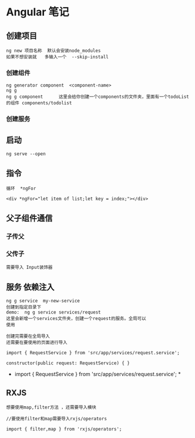 <!--
 * @Author: your name
 * @Date: 2021-08-11 17:26:58
 * @LastEditTime: 2021-10-10 17:57:13
 * @LastEditors: Please set LastEditors
 * @Description: In User Settings Edit
 * @FilePath: /ngDemo/笔记.md
-->
# Angular 笔记

## 创建项目

    ng new 项目名称  默认会安装node_modules 
    如果不想安装就   多输入一个  --skip-install

### 创建组件
    ng generator component  <component-name>
    ng g 
    ng g component      这里会给你创建一个components的文件夹，里面有一个todoList的组件 components/todolist

### 创建服务
    

## 启动

    ng serve --open

## 指令

    循环  *ngFor

    <div *ngFor="let item of list;let key = index;"></div> 

## 父子组件通信

### 子传父

### 父传子
    
    需要导入 Input装饰器
 
## 服务  依赖注入

    ng g service  my-new-service
    创建到指定目录下
    demo:  ng g service services/request
    这里会新增一个services文件夹，创建一个request的服务。全局可以
    使用

    创建完需要在全局导入
    还需要在要使用的页面进行导入

    import { RequestService } from 'src/app/services/request.service'; 

    constructor(public request: RequestService) { }
    
  * import { RequestService } from 'src/app/services/request.service'; *

## RXJS

    想要使用map,filter方法 ，还需要导入模块

    //要使用filter和map需要导入rxjs/operators

    import { filter,map } from 'rxjs/operators';